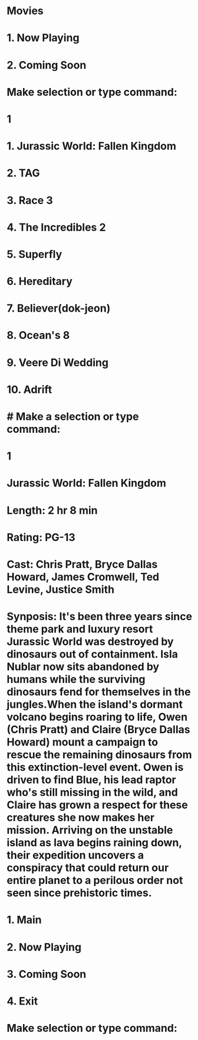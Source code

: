 ##
# Movies
#
# 1. Now Playing
# 2. Coming Soon
#
# Make selection or type command:
#
# 1
#
# 1. Jurassic World: Fallen Kingdom
# 2. TAG
# 3. Race 3
# 4. The Incredibles 2
# 5. Superfly
# 6. Hereditary
# 7. Believer(dok-jeon)
# 8. Ocean's 8
# 9. Veere Di Wedding
# 10. Adrift
#
# # Make a selection or type command:
#
# 1
#
# Jurassic World: Fallen Kingdom
#   Length: 2 hr 8 min
#   Rating: PG-13
#   Cast: Chris Pratt, Bryce Dallas Howard, James Cromwell, Ted Levine, Justice Smith
#   Synposis: It's been three years since theme park and luxury resort Jurassic World was destroyed by dinosaurs out of containment. Isla Nublar now sits abandoned by humans while the surviving dinosaurs fend for themselves in the jungles.When the island's dormant volcano begins roaring to life, Owen (Chris Pratt) and Claire (Bryce Dallas Howard) mount a campaign to rescue the remaining dinosaurs from this extinction-level event. Owen is driven to find Blue, his lead raptor who's still missing in the wild, and Claire has grown a respect for these creatures she now makes her mission. Arriving on the unstable island as lava begins raining down, their expedition uncovers a conspiracy that could return our entire planet to a perilous order not seen since prehistoric times.
#
# 1. Main
# 2. Now Playing
# 3. Coming Soon
# 4. Exit
# Make selection or type command:
